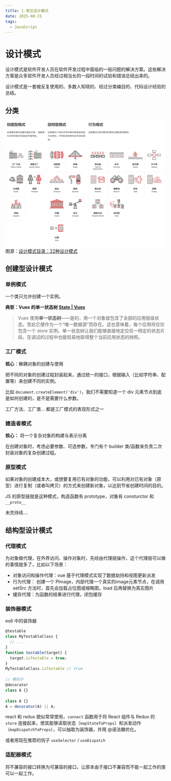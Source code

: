 ```yaml
---
title: 1-常见设计模式
date: 2025-08-31
tags:
  - JavaScript
---
```

# 设计模式

设计模式是软件开发人员在软件开发过程中面临的一般问题的解决方案。这些解决方案是众多软件开发人员经过相当长的一段时间的试验和错误总结出来的。

设计模式是一套被反复使用的、多数人知晓的、经过分类编目的、代码设计经验的总结。



## 分类
![](../../assets/Pasted%20image%2020250904211547.png)
图源：[设计模式目录：22种设计模式](https://refactoringguru.cn/design-patterns/catalog)


## 创建型设计模式

### 单例模式

一个类只允许创建一个实例。

**典型：Vuex 的单一状态树 [State | Vuex](https://vuex.vuejs.org/zh/guide/state.html#%E5%8D%95%E4%B8%80%E7%8A%B6%E6%80%81%E6%A0%91)**

>Vuex 使用**单一状态树**——是的，用一个对象就包含了全部的应用层级状态。至此它便作为一个“唯一数据源”而存在。这也意味着，每个应用将仅仅包含一个 store 实例。单一状态树让我们能够直接地定位任一特定的状态片段，在调试的过程中也能轻易地取得整个当前应用状态的快照。


### 工厂模式

**核心**：解耦对象的创建与使用

把不同的对象的创建过程封装起来，通过统一的接口，根据输入（比如字符串、配置等）来创建不同的实例。

比如 `document.createElement('div')`，我们不需要知道一个 div 元素节点到底是如何创建的，是不是需要什么参数。

工厂方法、工厂类... 都是工厂模式的表现形式之一

### 建造者模式

**核心：** 将一个复杂对象的构建与表示分离

在创建对象时，考虑必要参数、可选参数，专门有个 builder 类/函数来负责二次封装对象的复杂创建过程。

### 原型模式

如果对象的创建成本大，或想要复用已有对象的功能，可以利用对已有对象（原型）进行复制（或者叫拷贝）的方式来创建新对象，以达到节省创建时间的目的。

JS 的原型链就是这种模式，构造函数有 prototype，对象有 consturctor 和 `__proto__`

未完待续....

## 结构型设计模式

### 代理模式

为对象做代理，在外界访问、操作对象时，先经由代理层操作，这个代理层可以做的事情就多了，比如以下场景：
- 对象访问和操作代理：vue 基于代理模式实现了数据劫持和视图更新派发
- 行为代理： 创建一个 PImage，内部代理一个真实的image元素节点，在调用 setSrc 方法时，首先会加载占位图或缩略图，load 后再替换为真实图片
- 缓存代理：为函数的结果进行代理，闭包缓存

### 装饰器模式

es6 中的装饰器
```js
@testable
class MyTestableClass {
  // ...
}
function testable(target) {
  target.isTestable = true;
}
MyTestableClass.isTestable // true

// 等同于
@decorator
class A {}

class A {}
A = decorator(A) || A;

```

react 和 redux 貌似常常使用，`connect` 函数用于将 React 组件与 Redux 的 `store` 连接起来，使其能够读取状态（`mapStateToProps`）和派发动作（`mapDispatchToProps`），可以抽取为装饰器，并用 @语法糖优化。

或者用现在推荐的钩子 `useSelector` / `useDispatch`

### 适配器模式

将不兼容的接口转换为可兼容的接口，让原本由于接口不兼容而不能一起工作的类可以一起工作。


